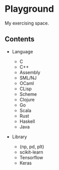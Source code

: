 # Playground

My exercising space.

## Contents

- Language
    - C
    - C++
    - Assembly
    - SML/NJ
    - OCaml
    - CLisp
    - Scheme
    - Clojure
    - Go
    - Scala
    - Rust
    - Haskell
    - Java

- Library
    - (np, pd, plt)
    - scikit-learn
    - Tensorflow
    - Keras


